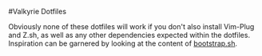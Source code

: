 #Valkyrie Dotfiles

Obviously none of these dotfiles will work if you don't also install Vim-Plug and Z.sh, as well as any other dependencies expected within the dotfiles. Inspiration can be garnered by looking at the content of [bootstrap.sh](https://github.com/valkyrierobotics/dev-environment/blob/master/bootstrap.sh).
